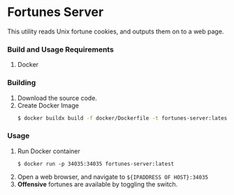 # Fortunes Server

This utility reads Unix fortune cookies, and outputs them on to
a web page.

### Build and Usage Requirements

1. Docker

### Building

1. Download the source code.
1. Create Docker Image
   ```sh
   $ docker buildx build -f docker/Dockerfile -t fortunes-server:latest .
   ```

### Usage
1. Run Docker container
   ```
   $ docker run -p 34035:34035 fortunes-server:latest
   ```
1. Open a web browser, and navigate to `${IPADDRESS OF HOST}:34035`
1. **Offensive** fortunes are available by toggling the switch.

